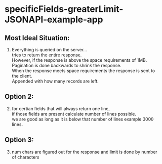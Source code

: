 # specificFields-greaterLimit-JSONAPI-example-app

## Most Ideal Situation:
1) Everything is queried on the server...
<br/>tries to return the entire response. 
<br/>However, if the response is above the space requirements of 1MB.
<br/>Pagination is done backwards to shrink the response.
<br/>When the response meets space requirements the response is sent to the client.
<br/>Appended with how many records are left.

## Option 2: 
2) for certian fields that will always return one line,
<br/>if those fields are present calculate number of lines possible.
<br/>we are good as long as it is below that number of lines example 3000 lines.

## Option 3: 
3) num chars are figured out for the response and limit is done by number of characters
